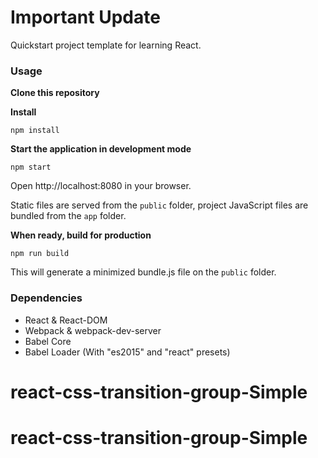 Important Update
================

Quickstart project template for learning React.


### Usage
**Clone this repository**

**Install**
```
npm install
```

**Start the application in development mode**
```
npm start
```

Open http://localhost:8080 in your browser.

Static files are served from the `public` folder, project JavaScript files are bundled from the `app` folder.

**When ready, build for production**
```
npm run build
```

This will generate a minimized bundle.js file on the `public` folder.



### Dependencies

* React & React-DOM
* Webpack & webpack-dev-server
* Babel Core
* Babel Loader (With "es2015" and "react" presets)
# react-css-transition-group-Simple
# react-css-transition-group-Simple
